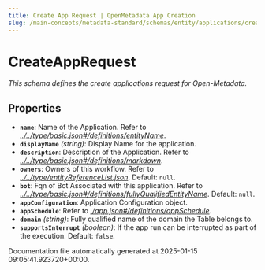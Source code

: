```yaml
---
title: Create App Request | OpenMetadata App Creation
slug: /main-concepts/metadata-standard/schemas/entity/applications/createapprequest
---
```


# CreateAppRequest

*This schema defines the create applications request for Open-Metadata.*

## Properties

- **`name`**: Name of the Application. Refer to *[../../type/basic.json#/definitions/entityName](#/../type/basic.json#/definitions/entityName)*.
- **`displayName`** *(string)*: Display Name for the application.
- **`description`**: Description of the Application. Refer to *[../../type/basic.json#/definitions/markdown](#/../type/basic.json#/definitions/markdown)*.
- **`owners`**: Owners of this workflow. Refer to *[../../type/entityReferenceList.json](#/../type/entityReferenceList.json)*. Default: `null`.
- **`bot`**: Fqn of Bot Associated with this application. Refer to *[../../type/basic.json#/definitions/fullyQualifiedEntityName](#/../type/basic.json#/definitions/fullyQualifiedEntityName)*. Default: `null`.
- **`appConfiguration`**: Application Configuration object.
- **`appSchedule`**: Refer to *[./app.json#/definitions/appSchedule](#app.json#/definitions/appSchedule)*.
- **`domain`** *(string)*: Fully qualified name of the domain the Table belongs to.
- **`supportsInterrupt`** *(boolean)*: If the app run can be interrupted as part of the execution. Default: `false`.


Documentation file automatically generated at 2025-01-15 09:05:41.923720+00:00.
